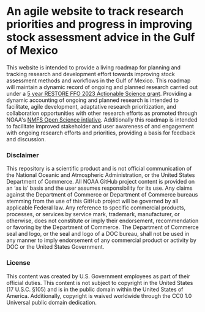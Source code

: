 
# An agile website to track research priorities and progress in improving stock assessment advice in the Gulf of Mexico

This website is intended to provide a living roadmap for planning and tracking research and development effort towards improving stock assessment methods and workflows in the Gulf of Mexico. This roadmap will maintain a dynamic record of ongoing and planned research carried out under a [5 year RESTORE FFO 2023 Actionable Science grant](https://restoreactscienceprogram.noaa.gov/projects/building-next-generation-fishery-forecasting-capacity). Providing a dynamic accounting of ongoing and planned research is intended to facilitate, agile development, adaptative research prioritization, and collaboration opportunities with other research efforts as promoted through NOAA's [NMFS Open Science intiative](https://nmfs-opensci.github.io/). Additionally this roadmap is intended to facilitate improved stakeholder and user awareness of and engagement with ongoing research efforts and priorities, providing a basis for feedback and discussion. 

### Disclaimer

This repository is a scientific product and is not official communication of the National Oceanic and Atmospheric Administration, or the United States Department of Commerce. All NOAA GitHub project content is provided on an ‘as is’ basis and the user assumes responsibility for its use. Any claims against the Department of Commerce or Department of Commerce bureaus stemming from the use of this GitHub project will be governed by all applicable Federal law. Any reference to specific commercial products, processes, or services by service mark, trademark, manufacturer, or otherwise, does not constitute or imply their endorsement, recommendation or favoring by the Department of Commerce. The Department of Commerce seal and logo, or the seal and logo of a DOC bureau, shall not be used in any manner to imply endorsement of any commercial product or activity by DOC or the United States Government.

### License

This content was created by U.S. Government employees as part of their official duties. This content is not subject to copyright in the United States (17 U.S.C. §105) and is in the public domain within the United States of America. Additionally, copyright is waived worldwide through the CC0 1.0 Universal public domain dedication.


